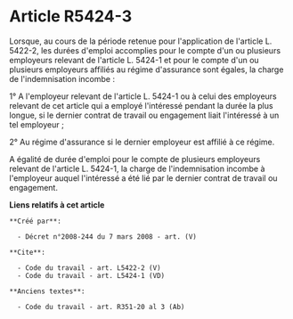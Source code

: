 # Article R5424-3

Lorsque, au cours de la période retenue pour l'application de l'article L. 5422-2, les durées d'emploi accomplies pour le
compte d'un ou plusieurs employeurs relevant de l'article L. 5424-1 et pour le compte d'un ou plusieurs employeurs affiliés
au régime d'assurance sont égales, la charge de l'indemnisation incombe : 

1° A l'employeur relevant de l'article L. 5424-1 ou à celui des employeurs relevant de cet article qui a employé l'intéressé
pendant la durée la plus longue, si le dernier contrat de travail ou engagement liait l'intéressé à un tel employeur ; 

2° Au régime d'assurance si le dernier employeur est affilié à ce régime. 

A égalité de durée d'emploi pour le compte de plusieurs employeurs relevant de l'article L. 5424-1, la charge de
l'indemnisation incombe à l'employeur auquel l'intéressé a été lié par le dernier contrat de travail ou engagement.

**Liens relatifs à cet article**

	**Créé par**:

	  - Décret n°2008-244 du 7 mars 2008 - art. (V)

	**Cite**:

	  - Code du travail - art. L5422-2 (V)
	  - Code du travail - art. L5424-1 (VD)

	**Anciens textes**:

	  - Code du travail - art. R351-20 al 3 (Ab)
